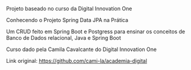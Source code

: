 Projeto baseado no curso da Digital Innovation One 

Conhecendo o Projeto Spring Data JPA na Prática

Um CRUD feito em Spring Boot e Postgress para ensinar os conceitos de Banco de Dados relacional, Java e Spring Boot






Curso dado pela Camila Cavalcante do Digital Innovation One

Link original:
https://github.com/cami-la/academia-digital




